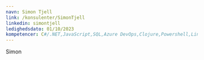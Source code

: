```yaml
---
navn: Simon Tjell
link: /konsulenter/SimonTjell
linkedin: simontjell
ledighedsdato: 01/10/2023
kompetencer: C#/.NET,JavaScript,SQL,Azure DevOps,Clojure,Powershell,Linux,Git,ReactJS
---
```

Simon
